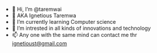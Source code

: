 - 👋 Hi, I’m @taremwai
- 👀 AKA Ignetious Taremwa
- 🌱 I’m currently learning Computer science
- 💞️ I’m intrested in all kinds of innovations and technology
- 📫 Any one with the same mind can contact me thr ignetioust@gmail.com

<!---
taremwai/taremwai is a ✨ special ✨ repository because its `README.md` (this file) appears on your GitHub profile.
You can click the Preview link to take a look at your changes.
--->

